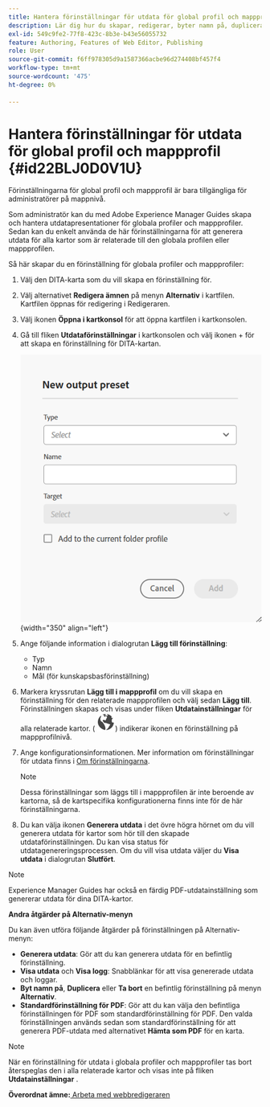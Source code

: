 ```yaml
---
title: Hantera förinställningar för utdata för global profil och mappprofil
description: Lär dig hur du skapar, redigerar, byter namn på, duplicerar och tar bort förinställningar för utdata i global profil och mappprofil som administrativa användare i AEM Guides.
exl-id: 549c9fe2-77f8-423c-8b3e-b43e56055732
feature: Authoring, Features of Web Editor, Publishing
role: User
source-git-commit: f6ff978305d9a1587366acbe96d274408bf457f4
workflow-type: tm+mt
source-wordcount: '475'
ht-degree: 0%

---
```


# Hantera förinställningar för utdata för global profil och mappprofil {#id22BLJ0D0V1U}

Förinställningarna för global profil och mappprofil är bara tillgängliga för administratörer på mappnivå.

Som administratör kan du med Adobe Experience Manager Guides skapa och hantera utdatapresentationer för globala profiler och mappprofiler. Sedan kan du enkelt använda de här förinställningarna för att generera utdata för alla kartor som är relaterade till den globala profilen eller mappprofilen.

Så här skapar du en förinställning för globala profiler och mappprofiler:

1. Välj den DITA-karta som du vill skapa en förinställning för.
1. Välj alternativet **Redigera ämnen** på menyn **Alternativ** i kartfilen. Kartfilen öppnas för redigering i Redigeraren.
1. Välj ikonen **Öppna i kartkonsol** för att öppna kartfilen i kartkonsolen.
1. Gå till fliken **Utdataförinställningar** i kartkonsolen och välj ikonen + för att skapa en förinställning för DITA-kartan.

   ![](images/add-global-output-preset.png){width="350" align="left"}

1. Ange följande information i dialogrutan **Lägg till förinställning**:
   - Typ
   - Namn
   - Mål \(för kunskapsbasförinställning\)
1. Markera kryssrutan **Lägg till i mappprofil** om du vill skapa en förinställning för den relaterade mappprofilen och välj sedan **Lägg till**. Förinställningen skapas och visas under fliken **Utdatainställningar** för alla relaterade kartor. \( ![](images/global-preset-icon.svg)\) indikerar ikonen en förinställning på mappprofilnivå.
1. Ange konfigurationsinformationen. Mer information om förinställningar för utdata finns i [Om förinställningarna](./generate-output-understand-presets.md).

   >[!NOTE]
   >
   > Dessa förinställningar som läggs till i mappprofilen är inte beroende av kartorna, så de kartspecifika konfigurationerna finns inte för de här förinställningarna.

1. Du kan välja ikonen **Generera utdata** i det övre högra hörnet om du vill generera utdata för kartor som hör till den skapade utdataförinställningen. Du kan visa status för utdatagenereringsprocessen. Om du vill visa utdata väljer du **Visa utdata** i dialogrutan **Slutfört**.

>[!NOTE]
>
> Experience Manager Guides har också en färdig PDF-utdatainställning som genererar utdata för dina DITA-kartor.

**Andra åtgärder på Alternativ-menyn**

Du kan även utföra följande åtgärder på förinställningen på Alternativ-menyn:

- **Generera utdata**: Gör att du kan generera utdata för en befintlig förinställning.
- **Visa utdata** och **Visa logg**: Snabblänkar för att visa genererade utdata och loggar.
- **Byt namn på**, **Duplicera** eller **Ta bort** en befintlig förinställning på menyn **Alternativ**.
- **Standardförinställning för PDF**: Gör att du kan välja den befintliga förinställningen för PDF som standardförinställning för PDF. Den valda förinställningen används sedan som standardförinställning för att generera PDF-utdata med alternativet **Hämta som PDF** för en karta.

>[!NOTE]
>
> När en förinställning för utdata i globala profiler och mappprofiler tas bort återspeglas den i alla relaterade kartor och visas inte på fliken **Utdatainställningar** .

**Överordnat ämne:**&#x200B;[ Arbeta med webbredigeraren](web-editor.md)
